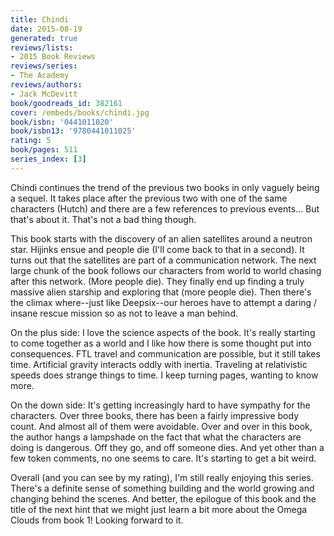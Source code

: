 ```yaml
---
title: Chindi
date: 2015-08-19
generated: true
reviews/lists:
- 2015 Book Reviews
reviews/series:
- The Academy
reviews/authors:
- Jack McDevitt
book/goodreads_id: 382161
cover: /embeds/books/chindi.jpg
book/isbn: '0441011020'
book/isbn13: '9780441011025'
rating: 5
book/pages: 511
series_index: [3]
---
```

Chindi continues the trend of the previous two books in only vaguely being a sequel. It takes place after the previous two with one of the same characters (Hutch) and there are a few references to previous events... But that's about it. That's not a bad thing though.  

This book starts with the discovery of an alien satellites around a neutron star. Hijinks ensue and people die (I'll come back to that in a second). It turns out that the satellites are part of a communication network. The next large chunk of the book follows our characters from world to world chasing after this network. (More people die). They finally end up finding a truly massive alien starship and exploring that (more people die). Then there's the climax where--just like Deepsix--our heroes have to attempt a daring / insane rescue mission so as not to leave a man behind.  

<!--more-->

On the plus side: I love the science aspects of the book. It's really starting to come together as a world and I like how there is some thought put into consequences. FTL travel and communication are possible, but it still takes time. Artificial gravity interacts oddly with inertia. Traveling at relativistic speeds does strange things to time. I keep turning pages, wanting to know more.  

On the down side: It's getting increasingly hard to have sympathy for the characters. Over three books, there has been a fairly impressive body count. And almost all of them were avoidable. Over and over in this book, the author hangs a lampshade on the fact that what the characters are doing is dangerous. Off they go, and off someone dies. And yet other than a few token comments, no one seems to care. It's starting to get a bit weird.  

Overall (and you can see by my rating), I'm still really enjoying this series. There's a definite sense of something building and the world growing and changing behind the scenes. And better, the epilogue of this book and the title of the next hint that we might just learn a bit more about the Omega Clouds from book 1! Looking forward to it.